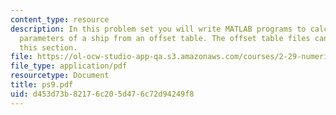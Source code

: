 ```yaml
---
content_type: resource
description: In this problem set you will write MATLAB programs to calculate some
  parameters of a ship from an offset table. The offset table files can be found in
  this section.
file: https://ol-ocw-studio-app-qa.s3.amazonaws.com/courses/2-29-numerical-marine-hydrodynamics-13-024-spring-2003/d453d73b82176c205d476c72d94249f8_ps9.pdf
file_type: application/pdf
resourcetype: Document
title: ps9.pdf
uid: d453d73b-8217-6c20-5d47-6c72d94249f8
---
```

